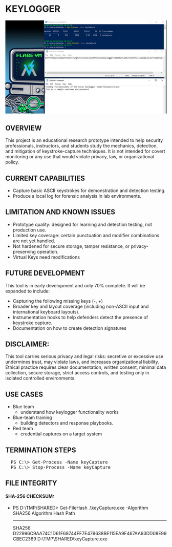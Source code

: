 # KEYLOGGER

<p align="center">
  <img src="keyCaptureScreenshot.PNG" alt="Keylogger Screenshot">
</p>

## OVERVIEW
This project is an educational research prototype intended to help security professionals, instructors, and students study the mechanics, detection, and mitigation of keystroke-capture techniques. It is not intended for covert monitoring or any use that would violate privacy, law, or organizational policy.

## CURRENT CAPABILITIES
* Capture basic ASCII keystrokes for demonstration and detection testing.
* Produce a local log for forensic analysis in lab environments.

## LIMITATION AND KNOWN ISSUES
* Prototype quality: designed for learning and detection testing, not production use.
* Limited key coverage: certain punctuation and modifier combinations are not yet handled.
* Not hardened for secure storage, tamper resistance, or privacy-preserving operation.
* Virtual Keys need modifications

## FUTURE DEVELOPMENT
This tool is in early development and only 70% complete. It will be expanded to include:
* Capturing the following missing keys (-, +)
* Broader key and layout coverage (including non-ASCII input and international keyboard layouts).
* Instrumentation hooks to help defenders detect the presence of keystroke capture.
* Documentation on how to create detection signatures

## DISCLAIMER:
This tool carries serious privacy and legal risks: secretive or excessive use undermines trust, may violate laws, and increases organizational liability. Ethical practice requires clear documentation, written consent, minimal data collection, secure storage, strict access controls, and testing only in isolated controlled environments.

## USE CASES
* Blue team
   - understand how keylogger functionality works
* Blue-team training
   - building detectors and response playbooks.
* Red team
   - credential captures on a target system
 
## TERMINATION STEPS
<pre>
  PS C:\> Get-Process -Name keyCapture  
  PS C:\> Stop-Process -Name keyCapture
</pre>

## FILE INTEGRITY

#### SHA-256 CHECKSUM: 
 - PS D:\TMP\SHARED> Get-FileHash .\keyCapture.exe -Algorithm SHA256
   Algorithm       Hash                                                                   Path
   ---------       ----                                                                   ----
   SHA256          D22996C9AA74C1D61F68744FF7E479638BE115EA9F467AA93DD08E99CBEC2369       D:\TMP\SHARED\keyCapture.exe
